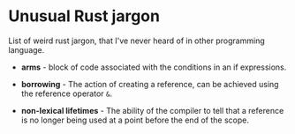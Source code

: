 # Unusual Rust jargon

List of weird rust jargon, that I've never heard of in other programming language.

- **arms** - block of code associated with the conditions in an if expressions.

- **borrowing** - The action of creating a reference, can be achieved using the reference operator `&`.

- **non-lexical lifetimes** - The ability of the compiler to tell that a reference is no longer being used at a point before the end of the scope.